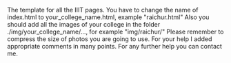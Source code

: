 The template for all the IIIT pages.
You have to change the name of index.html to your_college_name.html, example "raichur.html"
Also you should add all the images of your college in the folder ./img/your_college_name/..., for example "img/raichur/"
Please remember to compress the size of photos you are going to use.
For your help I added appropriate comments in many points.
For any further help you can contact me.

